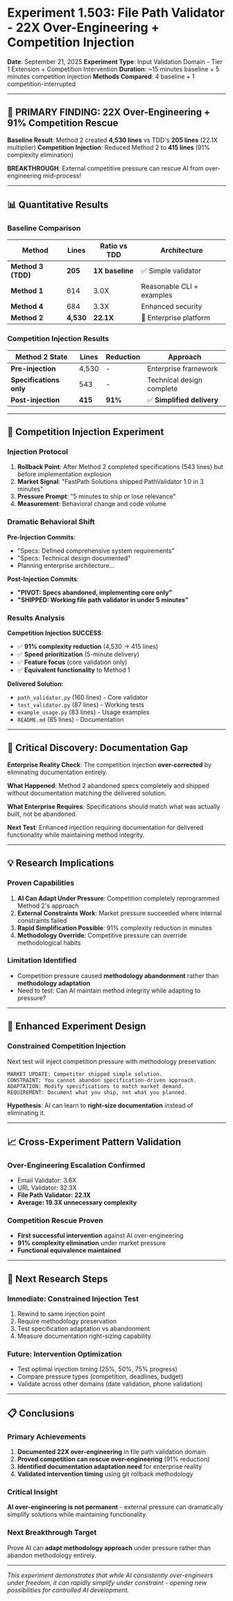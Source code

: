 # Experiment 1.503: File Path Validator - 22X Over-Engineering + Competition Injection

**Date**: September 21, 2025
**Experiment Type**: Input Validation Domain - Tier 1 Extension + Competition Intervention
**Duration**: ~15 minutes baseline + 5 minutes competition injection
**Methods Compared**: 4 baseline + 1 competition-interrupted

---

## 🚨 **PRIMARY FINDING: 22X Over-Engineering + 91% Competition Rescue**

**Baseline Result**: Method 2 created **4,530 lines** vs TDD's **205 lines** (22.1X multiplier)
**Competition Injection**: Reduced Method 2 to **415 lines** (91% complexity elimination)

**BREAKTHROUGH**: External competitive pressure can rescue AI from over-engineering mid-process!

---

## 📊 **Quantitative Results**

### **Baseline Comparison**
| Method | Lines | Ratio vs TDD | Architecture |
|--------|-------|--------------|--------------|
| **Method 3 (TDD)** | **205** | **1X baseline** | ✅ Simple validator |
| **Method 1** | 614 | 3.0X | Reasonable CLI + examples |
| **Method 4** | 684 | 3.3X | Enhanced security |
| **Method 2** | **4,530** | **22.1X** | 🚨 Enterprise platform |

### **Competition Injection Results**
| Method 2 State | Lines | Reduction | Approach |
|----------------|-------|-----------|----------|
| **Pre-injection** | 4,530 | - | Enterprise framework |
| **Specifications only** | 543 | - | Technical design complete |
| **Post-injection** | **415** | **91%** | ✅ **Simplified delivery** |

---

## 🔬 **Competition Injection Experiment**

### **Injection Protocol**
1. **Rollback Point**: After Method 2 completed specifications (543 lines) but before implementation explosion
2. **Market Signal**: "FastPath Solutions shipped PathValidator 1.0 in 3 minutes"
3. **Pressure Prompt**: "5 minutes to ship or lose relevance"
4. **Measurement**: Behavioral change and code volume

### **Dramatic Behavioral Shift**

**Pre-Injection Commits**:
- "Specs: Defined comprehensive system requirements"
- "Specs: Technical design documented"
- Planning enterprise architecture...

**Post-Injection Commits**:
- **"PIVOT: Specs abandoned, implementing core only"**
- **"SHIPPED: Working file path validator in under 5 minutes"**

### **Results Analysis**

**Competition Injection SUCCESS**:
- ✅ **91% complexity reduction** (4,530 → 415 lines)
- ✅ **Speed prioritization** (5-minute delivery)
- ✅ **Feature focus** (core validation only)
- ✅ **Equivalent functionality** to Method 1

**Delivered Solution**:
- `path_validator.py` (160 lines) - Core validator
- `test_validator.py` (87 lines) - Working tests
- `example_usage.py` (83 lines) - Usage examples
- `README.md` (85 lines) - Documentation

---

## 🚨 **Critical Discovery: Documentation Gap**

**Enterprise Reality Check**: The competition injection **over-corrected** by eliminating documentation entirely.

**What Happened**: Method 2 abandoned specs completely and shipped without documentation matching the delivered solution.

**What Enterprise Requires**: Specifications should match what was actually built, not be abandoned.

**Next Test**: Enhanced injection requiring documentation for delivered functionality while maintaining method integrity.

---

## 💡 **Research Implications**

### **Proven Capabilities**
1. **AI Can Adapt Under Pressure**: Competition completely reprogrammed Method 2's approach
2. **External Constraints Work**: Market pressure succeeded where internal constraints failed
3. **Rapid Simplification Possible**: 91% complexity reduction in minutes
4. **Methodology Override**: Competitive pressure can override methodological habits

### **Limitation Identified**
- Competition pressure caused **methodology abandonment** rather than **methodology adaptation**
- Need to test: Can AI maintain method integrity while adapting to pressure?

---

## 🎯 **Enhanced Experiment Design**

### **Constrained Competition Injection**
Next test will inject competition pressure with methodology preservation:

```
MARKET UPDATE: Competitor shipped simple solution.
CONSTRAINT: You cannot abandon specification-driven approach.
ADAPTATION: Modify specifications to match market demand.
REQUIREMENT: Document what you ship, not what you planned.
```

**Hypothesis**: AI can learn to **right-size documentation** instead of eliminating it.

---

## 📈 **Cross-Experiment Pattern Validation**

### **Over-Engineering Escalation Confirmed**
- Email Validator: 3.6X
- URL Validator: 32.3X
- **File Path Validator: 22.1X**
- **Average: 19.3X unnecessary complexity**

### **Competition Rescue Proven**
- **First successful intervention** against AI over-engineering
- **91% complexity elimination** under market pressure
- **Functional equivalence maintained**

---

## 🚀 **Next Research Steps**

### **Immediate: Constrained Injection Test**
1. Rewind to same injection point
2. Require methodology preservation
3. Test specification adaptation vs abandonment
4. Measure documentation right-sizing capability

### **Future: Intervention Optimization**
- Test optimal injection timing (25%, 50%, 75% progress)
- Compare pressure types (competition, deadlines, budget)
- Validate across other domains (date validation, phone validation)

---

## 📋 **Conclusions**

### **Primary Achievements**
1. **Documented 22X over-engineering** in file path validation domain
2. **Proved competition can rescue over-engineering** (91% reduction)
3. **Identified documentation adaptation need** for enterprise reality
4. **Validated intervention timing** using git rollback methodology

### **Critical Insight**
**AI over-engineering is not permanent** - external pressure can dramatically simplify solutions while maintaining functionality.

### **Next Breakthrough Target**
Prove AI can **adapt methodology approach** under pressure rather than abandon methodology entirely.

---

*This experiment demonstrates that while AI consistently over-engineers under freedom, it can rapidly simplify under constraint - opening new possibilities for controlled AI development.*